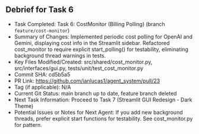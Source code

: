## Debrief for Task 6

- Task Completed: Task 6: CostMonitor (Billing Polling) (branch `feature/cost-monitor`)
- Summary of Changes: Implemented periodic cost polling for OpenAI and Gemini, displaying cost info in the Streamlit sidebar. Refactored cost_monitor to require explicit start_polling() for testability, eliminating background thread warnings in tests.
- Key Files Modified/Created: src/shared/cost_monitor.py, src/interfaces/gui.py, tests/unit/test_cost_monitor.py
- Commit SHA: cd5b5a5
- PR Link: https://github.com/ianlucas1/agent_system/pull/23
- Tag (if applicable): N/A
- Current Git Status: main branch up to date, feature branch deleted
- Next Task Information: Proceed to Task 7 (Streamlit GUI Redesign - Dark Theme)
- Potential Issues or Notes for Next Agent: If you add new background threads, prefer explicit start functions for testability. See cost_monitor.py for pattern. 